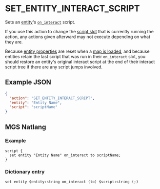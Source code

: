 # SET_ENTITY_INTERACT_SCRIPT

Sets an [entity](../entities)'s [`on_interact`](../script_slots#on-interact) script.

If you use this action to change the [script slot](../script_slots) that is currently running the action, any actions given afterward may not execute depending on what they are.

Because [entity properties](../entity_properties) are reset when a [map is loaded](../map_loads), and because entities retain the last script that was run in their `on_interact` slot, you should restore an entity's original interact script at the end of their interact script tree if there are any script jumps involved.

## Example JSON

```json
{
  "action": "SET_ENTITY_INTERACT_SCRIPT",
  "entity": "Entity Name",
  "script": "scriptName"
}
```

## MGS Natlang

### Example

```mgs
script {
  set entity "Entity Name" on_interact to scriptName;
}
```

### Dictionary entry

```
set entity $entity:string on_interact (to) $script:string (;)
```
